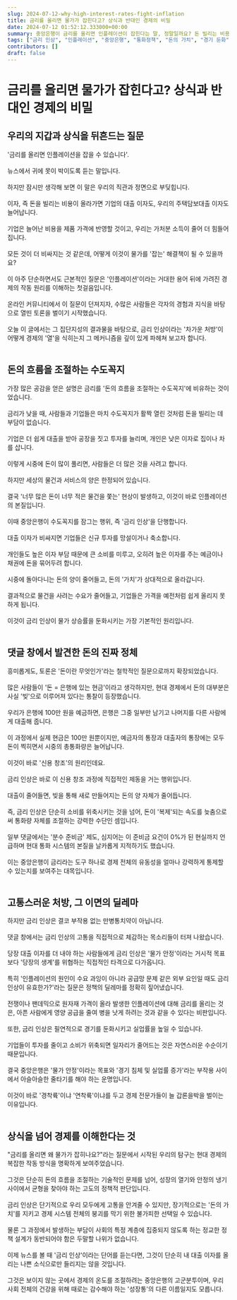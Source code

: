 ```yaml
---
slug: 2024-07-12-why-high-interest-rates-fight-inflation
title: 금리를 올리면 물가가 잡힌다고? 상식과 반대인 경제의 비밀
date: 2024-07-12 01:52:12.333000+00:00
summary: 중앙은행이 금리를 올리면 인플레이션이 잡힌다는 말, 정말일까요? 돈 빌리는 비용이 비싸지면 모든 게 더 비싸져야 하는 것 아닐까요? 이자율과 물가 사이의 복잡하고도 중요한 관계를 파헤쳐 봅니다.
tags: ["금리 인상", "인플레이션", "중앙은행", "통화정책", "돈의 가치", "경기 둔화"]
contributors: []
draft: false
---
```


<h1>금리를 올리면 물가가 잡힌다고? 상식과 반대인 경제의 비밀</h1>
<h2>우리의 지갑과 상식을 뒤흔드는 질문</h2>
'금리를 올리면 인플레이션을 잡을 수 있습니다'.<br /><br />뉴스에서 귀에 못이 박이도록 듣는 말입니다.<br /><br />하지만 잠시만 생각해 보면 이 말은 우리의 직관과 정면으로 부딪힙니다.<br /><br />이자, 즉 돈을 빌리는 비용이 올라가면 기업의 대출 이자도, 우리의 주택담보대출 이자도 늘어납니다.<br /><br />기업은 늘어난 비용을 제품 가격에 반영할 것이고, 우리는 가처분 소득이 줄어 더 힘들어집니다.<br /><br />모든 것이 더 비싸지는 것 같은데, 어떻게 이것이 물가를 '잡는' 해결책이 될 수 있을까요?<br /><br />이 아주 단순하면서도 근본적인 질문은 '인플레이션'이라는 거대한 용어 뒤에 가려진 경제의 작동 원리를 이해하는 첫걸음입니다.<br /><br />온라인 커뮤니티에서 이 질문이 던져지자, 수많은 사람들은 각자의 경험과 지식을 바탕으로 열띤 토론을 벌이기 시작했습니다.<br /><br />오늘 이 글에서는 그 집단지성의 결과물을 바탕으로, 금리 인상이라는 '차가운 처방'이 어떻게 경제의 '열'을 식히는지 그 메커니즘을 깊이 있게 파헤쳐 보고자 합니다.<br /><br />

<h2>돈의 흐름을 조절하는 수도꼭지</h2>
가장 많은 공감을 얻은 설명은 금리를 '돈의 흐름을 조절하는 수도꼭지'에 비유하는 것이었습니다.<br /><br />금리가 낮을 때, 사람들과 기업들은 마치 수도꼭지가 활짝 열린 것처럼 돈을 빌리는 데 부담이 없습니다.<br /><br />기업은 더 쉽게 대출을 받아 공장을 짓고 투자를 늘리며, 개인은 낮은 이자로 집이나 차를 삽니다.<br /><br />이렇게 시중에 돈이 많이 풀리면, 사람들은 더 많은 것을 사려고 합니다.<br /><br />하지만 세상의 물건과 서비스의 양은 한정되어 있습니다.<br /><br />결국 '너무 많은 돈이 너무 적은 물건을 쫓는' 현상이 발생하고, 이것이 바로 인플레이션의 본질입니다.<br /><br />이때 중앙은행이 수도꼭지를 잠그는 행위, 즉 '금리 인상'을 단행합니다.<br /><br />대출 이자가 비싸지면 기업들은 신규 투자를 망설이거나 축소합니다.<br /><br />개인들도 높은 이자 부담 때문에 큰 소비를 미루고, 오히려 높은 이자를 주는 예금이나 채권에 돈을 묶어두려 합니다.<br /><br />시중에 돌아다니는 돈의 양이 줄어들고, 돈의 '가치'가 상대적으로 올라갑니다.<br /><br />결과적으로 물건을 사려는 수요가 줄어들고, 기업들은 가격을 예전처럼 쉽게 올리지 못하게 됩니다.<br /><br />이것이 금리 인상이 물가 상승률을 둔화시키는 가장 기본적인 원리입니다.<br /><br />

<h2>댓글 창에서 발견한 돈의 진짜 정체</h2>
흥미롭게도, 토론은 '돈이란 무엇인가'라는 철학적인 질문으로까지 확장되었습니다.<br /><br />많은 사람들이 '돈 = 은행에 있는 현금'이라고 생각하지만, 현대 경제에서 돈의 대부분은 사실 '빚'으로 이루어져 있다는 통찰이 등장했습니다.<br /><br />우리가 은행에 100만 원을 예금하면, 은행은 그중 일부만 남기고 나머지를 다른 사람에게 대출해 줍니다.<br /><br />이 과정에서 실제 현금은 100만 원뿐이지만, 예금자의 통장과 대출자의 통장에는 모두 돈이 찍히면서 시중의 총통화량은 늘어납니다.<br /><br />이것이 바로 '신용 창조'의 원리인데요.<br /><br />금리 인상은 바로 이 신용 창조 과정에 직접적인 제동을 거는 행위입니다.<br /><br />대출이 줄어들면, 빚을 통해 새로 만들어지는 돈의 양 자체가 줄어듭니다.<br /><br />즉, 금리 인상은 단순히 소비를 위축시키는 것을 넘어, 돈이 '복제'되는 속도를 늦춤으로써 통화량 자체를 조절하는 강력한 수단인 셈입니다.<br /><br />일부 댓글에서는 '분수 준비금' 제도, 심지어는 이 준비금 요건이 0%가 된 현실까지 언급하며 현대 통화 시스템의 본질을 날카롭게 지적하기도 했습니다.<br /><br />이는 중앙은행이 금리라는 도구 하나로 경제 전체의 유동성을 얼마나 강력하게 통제할 수 있는지를 보여주는 대목입니다.<br /><br />

<h2>고통스러운 처방, 그 이면의 딜레마</h2>
하지만 금리 인상은 결코 부작용 없는 만병통치약이 아닙니다.<br /><br />댓글 창에서는 금리 인상의 고통을 직접적으로 체감하는 목소리들이 터져 나왔습니다.<br /><br />당장 대출 이자를 더 내야 하는 사람들에게 금리 인상은 '물가 안정'이라는 거시적 목표보다 '당장의 생계'를 위협하는 직접적인 타격으로 다가옵니다.<br /><br />특히 '인플레이션의 원인이 수요 과잉이 아니라 공급망 문제 같은 외부 요인일 때도 금리 인상이 유효한가?'라는 질문은 정책의 딜레마를 정확히 짚어냈습니다.<br /><br />전쟁이나 팬데믹으로 원자재 가격이 올라 발생한 인플레이션에 대해 금리를 올리는 것은, 아픈 사람에게 영양 공급을 줄여 병을 낫게 하려는 것과 같을 수 있다는 비판입니다.<br /><br />또한, 금리 인상은 필연적으로 경기를 둔화시키고 실업률을 높일 수 있습니다.<br /><br />기업들이 투자를 줄이고 소비가 위축되면 일자리가 줄어드는 것은 자연스러운 수순이기 때문입니다.<br /><br />결국 중앙은행은 '물가 안정'이라는 목표와 '경기 침체 및 실업률 증가'라는 부작용 사이에서 아슬아슬한 줄타기를 해야 하는 운명입니다.<br /><br />이것이 바로 '경착륙'이냐 '연착륙'이냐를 두고 경제 전문가들이 늘 갑론을박을 벌이는 이유입니다.<br /><br />

<h2>상식을 넘어 경제를 이해한다는 것</h2>
"금리를 올리면 왜 물가가 잡히나요?"라는 질문에서 시작된 우리의 탐구는 현대 경제의 복잡한 작동 방식을 명확하게 보여주었습니다.<br /><br />그것은 단순히 돈의 흐름을 조절하는 기술적인 문제를 넘어, 성장의 열기와 안정의 냉기 사이에서 균형을 찾아야 하는 고도의 정책적 판단입니다.<br /><br />금리 인상은 단기적으로 우리 모두에게 고통을 안겨줄 수 있지만, 장기적으로는 '돈의 가치'를 지키고 경제 시스템 전체의 붕괴를 막기 위한 불가피한 선택일 수 있습니다.<br /><br />물론 그 과정에서 발생하는 부담이 사회의 특정 계층에 집중되지 않도록 하는 정교한 정책 설계가 동반되어야 함은 두말할 나위가 없습니다.<br /><br />이제 뉴스를 볼 때 '금리 인상'이라는 단어를 듣는다면, 그것이 단순히 내 대출 이자를 올리는 나쁜 소식으로만 들리지는 않을 것입니다.<br /><br />그것은 보이지 않는 곳에서 경제의 온도를 조절하려는 중앙은행의 고군분투이며, 우리 사회 전체의 건강을 위해 때로는 감수해야 하는 '성장통'의 다른 이름일지도 모릅니다.<br /><br />
